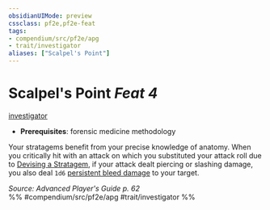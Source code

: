 ```yaml
---
obsidianUIMode: preview
cssclass: pf2e,pf2e-feat
tags:
- compendium/src/pf2e/apg
- trait/investigator
aliases: ["Scalpel's Point"]
---
```

# Scalpel's Point  *Feat 4*  
[investigator](Reference/Rules/Traits/investigator-apg.md "Investigator Class Trait")  

- **Prerequisites**: forensic medicine methodology

Your stratagems benefit from your precise knowledge of anatomy. When you critically hit with an attack on which you substituted your attack roll due to [Devising a Stratagem](devise-a-stratagem-apg.md), if your attack dealt piercing or slashing damage, you also deal `1d6` [persistent bleed damage](conditions.md#Persistent%20Damage) to your target.

*Source: Advanced Player's Guide p. 62*  
%% #compendium/src/pf2e/apg #trait/investigator %%